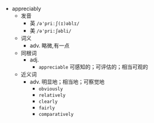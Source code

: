 - appreciably
  - 发音
    - 英 `/ə'priːʃ(ɪ)əblɪ/`
    - 美 `/ə'pri:ʃəbli/`
  - 词义
    - adv. 略微,有一点
  - 同根词
    - adj.
      - `appreciable` 可感知的；可评估的；相当可观的
  - 近义词
    - adv. 明显地；相当地；可察觉地
      - `obviously`
      - `relatively`
      - `clearly`
      - `fairly`
      - `comparatively`

